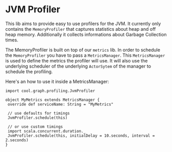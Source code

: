  # JVM Profiler
 
 This lib aims to provide easy to use profilers for the JVM. It currently only contains the `MemoryProfiler` that captures statistics about heap and off heap memory.
 Additionally it collects informations about Garbage Collection times.
 
 The MemoryProfiler is built on top of our `metrics` lib. In order to schedule the `MemoryProfiler` you have to pass a `MetricsManager`. This `MetricsManager` is used to define the metrics the profiler will use. It will also use the underlying scheduler of the underlying `ActorSytem` of the manager to schedule the profiling.
 
 Here's an how to use it inside a MetricsManager:
 ```
import cool.graph.profiling.JvmProfiler

object MyMetrics extends MetricsManager {
  override def serviceName: String = "MyMetrics"
  
  // use defaults for timings
  JvmProfiler.schedule(this)
  
  // or use custom timings
  import scala.concurrent.duration._
  JvmProfiler.schedule(this, initialDelay = 10.seconds, interval = 2.seconds)
}
```
